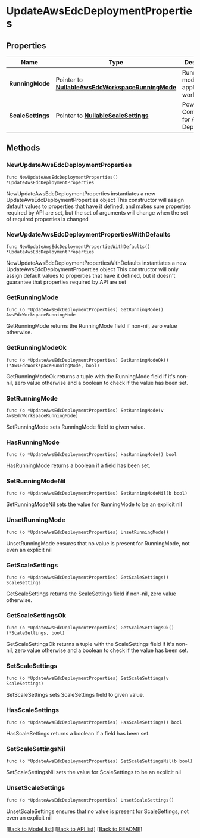 # UpdateAwsEdcDeploymentProperties

## Properties

Name | Type | Description | Notes
------------ | ------------- | ------------- | -------------
**RunningMode** | Pointer to [**NullableAwsEdcWorkspaceRunningMode**](AwsEdcWorkspaceRunningMode.md) | Running mode to apply to all workspaces | [optional] 
**ScaleSettings** | Pointer to [**NullableScaleSettings**](ScaleSettings.md) | Power Configuration for AWS Deployment | [optional] 

## Methods

### NewUpdateAwsEdcDeploymentProperties

`func NewUpdateAwsEdcDeploymentProperties() *UpdateAwsEdcDeploymentProperties`

NewUpdateAwsEdcDeploymentProperties instantiates a new UpdateAwsEdcDeploymentProperties object
This constructor will assign default values to properties that have it defined,
and makes sure properties required by API are set, but the set of arguments
will change when the set of required properties is changed

### NewUpdateAwsEdcDeploymentPropertiesWithDefaults

`func NewUpdateAwsEdcDeploymentPropertiesWithDefaults() *UpdateAwsEdcDeploymentProperties`

NewUpdateAwsEdcDeploymentPropertiesWithDefaults instantiates a new UpdateAwsEdcDeploymentProperties object
This constructor will only assign default values to properties that have it defined,
but it doesn't guarantee that properties required by API are set

### GetRunningMode

`func (o *UpdateAwsEdcDeploymentProperties) GetRunningMode() AwsEdcWorkspaceRunningMode`

GetRunningMode returns the RunningMode field if non-nil, zero value otherwise.

### GetRunningModeOk

`func (o *UpdateAwsEdcDeploymentProperties) GetRunningModeOk() (*AwsEdcWorkspaceRunningMode, bool)`

GetRunningModeOk returns a tuple with the RunningMode field if it's non-nil, zero value otherwise
and a boolean to check if the value has been set.

### SetRunningMode

`func (o *UpdateAwsEdcDeploymentProperties) SetRunningMode(v AwsEdcWorkspaceRunningMode)`

SetRunningMode sets RunningMode field to given value.

### HasRunningMode

`func (o *UpdateAwsEdcDeploymentProperties) HasRunningMode() bool`

HasRunningMode returns a boolean if a field has been set.

### SetRunningModeNil

`func (o *UpdateAwsEdcDeploymentProperties) SetRunningModeNil(b bool)`

 SetRunningModeNil sets the value for RunningMode to be an explicit nil

### UnsetRunningMode
`func (o *UpdateAwsEdcDeploymentProperties) UnsetRunningMode()`

UnsetRunningMode ensures that no value is present for RunningMode, not even an explicit nil
### GetScaleSettings

`func (o *UpdateAwsEdcDeploymentProperties) GetScaleSettings() ScaleSettings`

GetScaleSettings returns the ScaleSettings field if non-nil, zero value otherwise.

### GetScaleSettingsOk

`func (o *UpdateAwsEdcDeploymentProperties) GetScaleSettingsOk() (*ScaleSettings, bool)`

GetScaleSettingsOk returns a tuple with the ScaleSettings field if it's non-nil, zero value otherwise
and a boolean to check if the value has been set.

### SetScaleSettings

`func (o *UpdateAwsEdcDeploymentProperties) SetScaleSettings(v ScaleSettings)`

SetScaleSettings sets ScaleSettings field to given value.

### HasScaleSettings

`func (o *UpdateAwsEdcDeploymentProperties) HasScaleSettings() bool`

HasScaleSettings returns a boolean if a field has been set.

### SetScaleSettingsNil

`func (o *UpdateAwsEdcDeploymentProperties) SetScaleSettingsNil(b bool)`

 SetScaleSettingsNil sets the value for ScaleSettings to be an explicit nil

### UnsetScaleSettings
`func (o *UpdateAwsEdcDeploymentProperties) UnsetScaleSettings()`

UnsetScaleSettings ensures that no value is present for ScaleSettings, not even an explicit nil

[[Back to Model list]](../README.md#documentation-for-models) [[Back to API list]](../README.md#documentation-for-api-endpoints) [[Back to README]](../README.md)


